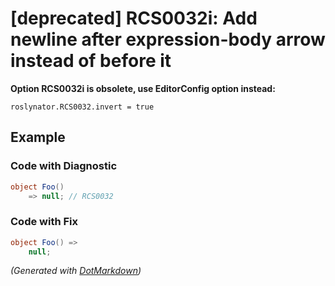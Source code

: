 # \[deprecated\] RCS0032i: Add newline after expression\-body arrow instead of before it

**Option RCS0032i is obsolete, use EditorConfig option instead:**

```
roslynator.RCS0032.invert = true
```

## Example

### Code with Diagnostic

```csharp
object Foo()
    => null; // RCS0032
```

### Code with Fix

```csharp
object Foo() =>
    null;
```


*\(Generated with [DotMarkdown](http://github.com/JosefPihrt/DotMarkdown)\)*